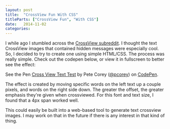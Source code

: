 ```yaml
---
layout: post
title:  "CrossView Fun With CSS"
titleParts: ["CrossView Fun", "With CSS"]
date:   2014-11-02
categories:
---
```


I while ago I stumbled across the [CrossView subreddit](http://www.reddit.com/r/crossview). I thought the text CrossView images that contained hidden messages were especially cool. So, I decided to try to create one using simple HTML/CSS.  The process was really simple. Check out the codepen below, or view it in fullscreen to better see the effect:

<p data-height="500" data-theme-id="0" data-slug-hash="ngira" data-default-tab="result" data-user="pcorey" class='codepen'>See the Pen <a href='http://codepen.io/pcorey/pen/ngira/'>Cross View Text Test</a> by Pete Corey (<a href='http://codepen.io/pcorey'>@pcorey</a>) on <a href='http://codepen.io'>CodePen</a>.</p>
<script async src="//assets.codepen.io/assets/embed/ei.js"></script>

The effect is created by moving specific words on the left text up a couple pixels, and words on the right side down. The greater the offset, the greater emphasis they're given when crossviewed. For this font and text size, I found that a 4px span worked well.

This could easily be built into a web-based tool to generate text crossview images. I may work on that in the future if there is any interest in that kind of thing.